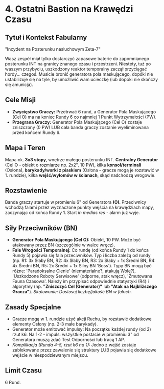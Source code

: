 # 4. Ostatni Bastion na Krawędzi Czasu

## Tytuł i Kontekst Fabularny

"Incydent na Posterunku nasłuchowym Zeta-7"

Wasz zespół miał tylko dostarczyć zapasowe baterie do zapomnianego posterunku INT na granicy znanego czasu i przestrzeni. Niestety, tuż po waszym przybyciu, uszkodzony reaktor temporalny zaczął przyciągać hordy... czegoś. Musicie bronić generatora pola maskującego, dopóki nie ustabilizuje się na tyle, by umożliwić wam ucieczkę (lub dopóki nie skończy się amunicja).

## Cele Misji

* **Zwycięstwo Graczy:** Przetrwać 6 rund, a Generator Pola Maskującego (Cel O) ma na koniec Rundy 6 co najmniej 1 Punkt Wytrzymałości (PW).
* **Przegrana Graczy:** Generator Pola Maskującego (Cel O) zostaje zniszczony (0 PW) LUB cała banda graczy zostanie wyeliminowana przed końcem Rundy 6.

## Mapa i Teren

Mapa ok. **3x3 stopy**, wnętrze małego posterunku INT. **Centralny Generator** (Cel O - obiekt o rozmiarze np. 2x2", 10 PW), kilka **konsol/terminali** (Osłona), **barykady/worki z piaskiem** (Osłona - gracze mogą je rozstawić w 1. rundzie), kilka **wejść/wyłomów w ścianach**, skąd nadchodzą wrogowie.

## Rozstawienie

Banda graczy startuje w promieniu 6" od Generatora **(O)**. Przeciwnicy wchodzą falami przez wyznaczone punkty wejścia na krawędziach mapy, zaczynając od końca Rundy 1. Start *in medias res* - alarm już wyje.

## Siły Przeciwników (BN)

* **Generator Pola Maskującego (Cel O):** Obiekt, 10 PW. Może być atakowany przez BN (szczególnie w walce wręcz).
* **Fale Wrogości Temporalnej:** Co rundę (od końca Rundy 1 do końca Rundy 5) pojawia się fala przeciwników. Typ i liczba zależą od rundy (np. R1: 3x Słaby BN, R2: 4x Słaby BN, R3: 2x Słaby + 1x Średni BN, R4: 4x Średni BN, R5: 2x Średni + 1x Silny BN 'Boss'). Typy BN mogą być różne: 'Paradoksalne Cienie' (niematerialne?, atakują Wolę?), 'Uszkodzone Roboty Serwisowe' (odporne, atak wręcz), 'Zmutowana Fauna Czasowa'. Należy im przypisać odpowiednie statystyki (R4) i algorytmy (np. **"Zniszczyć Cel (Generator)"** lub **"Atak na Najbliższego Gracza"**). *Skalowanie: Dostosuj liczbę/jakość BN w falach.*

## Zasady Specjalne

* Gracze mogą w 1. rundzie użyć akcji Ruchu, by rozstawić dodatkowe elementy Osłony (np. 2-3 małe barykady).
* Generator może emitować impulsy: Na początku każdej rundy (od 2) rzut k6. Na 1-2 - impuls: wszystkie postacie w promieniu 3" od Generatora muszą zdać Test Odporności lub tracą 1 AP.
* *Komplikacja (Runda 4-5, rzut k6 na 1):* Jedno z wejść zostaje zablokowane przez zawalenie się struktury LUB pojawia się dodatkowe wejście w niespodziewanym miejscu.

## Limit Czasu

6 Rund.
